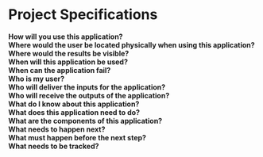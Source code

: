 # **Project Specifications**
**How will you use this application?**\
**Where would the user be located physically when using this application?**\
**Where would the results be visible?**\
**When will this application be used?**\
**When can the application fail?**\
**Who is my user?**\
**Who will deliver the inputs for the application?**\
**Who will receive the outputs of the application?**\
**What do I know about this application?**\
**What does this application need to do?**\
**What are the components of this application?**\
**What needs to happen next?**\
**What must happen before the next step?**\
**What needs to be tracked?**
